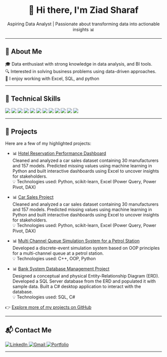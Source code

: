 <h1 align="center">👋 Hi there, I'm Ziad Sharaf</h1>
<p align="center">
  Aspiring Data Analyst | Passionate about transforming data into actionable insights 📊
</p>

---

## 📌 About Me

🎓 Data enthusiast with strong knowledge in data analysis, and BI tools.  
🔍 Interested in solving business problems using data-driven approaches.  
🧠 I enjoy working with Excel, SQL, and python


---

## 🧰 Technical Skills

<p align="left">
<img src="https://img.shields.io/badge/Excel-217346?style=for-the-badge&logo=microsoft-excel&logoColor=white"/>
<img src="https://img.shields.io/badge/Power%20BI-F2C811?style=for-the-badge&logo=powerbi&logoColor=black"/>
<img src="https://img.shields.io/badge/Power%20Query-4479A1?style=for-the-badge&logo=microsoft&logoColor=white"/>
<img src="https://img.shields.io/badge/Power%20Pivot-0078D4?style=for-the-badge&logo=microsoft&logoColor=white"/>
<img src="https://img.shields.io/badge/DAX-000000?style=for-the-badge&logo=powerbi&logoColor=F2C811"/>
<img src="https://img.shields.io/badge/SQL-CC2927?style=for-the-badge&logo=sqlite&logoColor=white"/>
<img src="https://img.shields.io/badge/SQL%20Server-B71C1C?style=for-the-badge&logo=microsoftsqlserver&logoColor=white"/>
<img src="https://img.shields.io/badge/Database%20Design-5E97D0?style=for-the-badge&logo=databricks&logoColor=white"/>
<img src="https://img.shields.io/badge/Python-3776AB?style=for-the-badge&logo=python&logoColor=white"/>
<img src="https://img.shields.io/badge/Statistical%20Analysis-4682B4?style=for-the-badge&logo=r&logoColor=white"/>
<img src="https://img.shields.io/badge/C++-00599C?style=for-the-badge&logo=c%2b%2b&logoColor=white"/>
<img src="https://img.shields.io/badge/OOP-8E44AD?style=for-the-badge&logo=code&logoColor=white"/>

</p>



---

## 💼 Projects

Here are a few of my highlighted projects:

 - 📊 [Hotel Reservation Performance Dashboard](https://github.com/ZiadSharaf/Hotel-Reservation-Performance-Dashboard)  
  Cleaned and analyzed a car sales dataset containing 30 manufacturers and 157 models. Predicted missing values using machine learning in Python and built interactive dashboards using Excel to uncover insights for stakeholders.  
  💡 Technologies used: Python, scikit-learn, Excel (Power Query, Power Pivot, DAX)

  - 📊 [Car Sales Project](https://github.com/ZiadSharaf/Car-Sales-Project)  
  Cleaned and analyzed a car sales dataset containing 30 manufacturers and 157 models. Predicted missing values using machine learning in Python and built interactive dashboards using Excel to uncover insights for stakeholders.  
  💡 Technologies used: Python, scikit-learn, Excel (Power Query, Power Pivot, DAX)

  - 📊 [Multi Channel Queue Simulation System for a Petrol Station](https://github.com/ZiadSharaf/Multi-Channel-Queue-Simulation-System-for-a-Petrol-Station-)  
  Developed a discrete-event simulation system based on OOP principles for a multi-channel queue at a petrol station.  
  💡 Technologies used: C++, OOP, Python

  - 📊 [Bank System Database Management Project](https://github.com/ZiadSharaf/Bank-System-Database-Management-Project-)  
  Designed a conceptual and physical Entity-Relationship Diagram (ERD). Developed a SQL Server database from the ERD and populated it with sample data. Built a C# desktop application to interact with the database.  
  💡 Technologies used: SQL, C#

👉 [Explore more of my projects on GitHub](https://github.com/ZiadSharaf?tab=repositories)


---

## 📬 Contact Me

<p align="left">

  <a href="https://www.linkedin.com/in/ziad-sharaf-a081b626a/" target="_blank">
    <img src="https://img.shields.io/badge/LinkedIn-0077B5?style=for-the-badge&logo=linkedin&logoColor=white" alt="LinkedIn"/>
  </a>

  <a href="mailto:Zyad.nasser.10@gmail.com">
    <img src="https://img.shields.io/badge/Gmail-D14836?style=for-the-badge&logo=gmail&logoColor=white" alt="Gmail"/>
  </a>

  <a href="https://ziadsharaf.github.io/Portfolio/" target="_blank">
    <img src="https://img.shields.io/badge/Portfolio-000000?style=for-the-badge&logo=web&logoColor=white" alt="Portfolio"/>
  </a>

</p>




---

